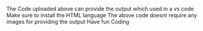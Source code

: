 The Code uploaded above can provide the output which used in a vs code
Make sure to install the HTML language
The above code doesnt require any images for providing the output
Have fun Coding
